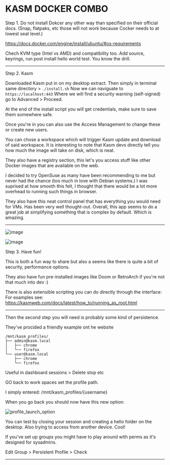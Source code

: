 # KASM DOCKER COMBO

Step 1. Do not install Dokcer any other way than specified on their official docs. (Snap, flatpaks, etc those will not work because Cocker needs to at lowest seat level.)

https://docs.docker.com/engine/install/ubuntu/#os-requirements

Chech KVM type (Intel vs AMD) and compatibility too.
Add source, keyrings, run post install hello world test. You know the drill.
 
---

Step 2. Kasm

Downloaded Kasm put in on my desktop extract. Then simply in terminal same directory > `./install.sh` 
Now we can naviguate to `https://localhost:443` Where we will find a security warning (self-signed) go to Advanced > Proceed. 

At the end of the install script you will get credentials, make sure to save them somewhere safe. 

Once you're in you can also use the Access Management to change these or create new users. 


You can chose a workspace which will trigger Kasm update and download of said workspace. 
It is interesting to note that Kasm devs directly tell you how much the image will take on disk, which is neat. 

They also have a registry section, this let's you access stuff like other Docker images that are available on the web. 

I decided to try OpenSuse as many have been recommending to me but never had the chance (too much in love with Debian systems.)
I was suprised at how smooth this felt, I thought that there would be a lot more overhead to running such things in browser. 


They also have this neat control panel that has everything you would need for VMs. Has been very well thought-out. 
Overall, this app seems to do a great job at simplifying something that is complex by default. Which is amazing. 

---

![image](https://github.com/user-attachments/assets/4b43f5d1-9ec2-4bbf-b167-57de0b111f9f)

![image](https://github.com/user-attachments/assets/a3c3803c-ffce-41f7-86b3-6716091ea590)


Step 3. Have fun! 

This is both a fun way to share but also a seems like there is quite a bit of security, performance options. 

They also have fun pre-installed images like Doom or RetroArch if you're not that much into dev :)

There is also extensible scripting you can do directly through the interface: For examples see: https://kasmweb.com/docs/latest/how_to/running_as_root.html


---

Then the second step you will need is probably some kind of persistence. 

They've procided a friendly example ont he website 

```
/mnt/kasm_profiles/
├── admin@kasm.local
│   ├── chrome
│   └── firefox
└── user@kasm.local
    ├── chrome
    └── firefox
```

Useful in dashboard sessions > Delete stop etc 

GO back to work spaces set the profile path.

I simply entered: /mnt/kasm_profiles/{username} 

When you go back you should now have this new option:

![profile_launch_option](https://github.com/user-attachments/assets/a6dfd0a8-4af1-4b0e-ad78-2b4c10884e97)

You can test by closing your session and creating a hello folder on the desktop. Also trying to access from another device. Cool!

If you've set up groups you might have to play around with perms as it's designed for sysadmins. 

Edit Group > Persistent Profile > Check

---


